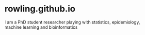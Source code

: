# rowling.github.io
I am a PhD student researcher playing with statistics, epidemiology, machine learning and bioinformatics
